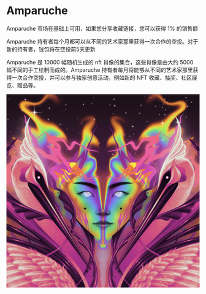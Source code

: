 # Amparuche

Amparuche 市场在基础上可用，如果您分享收藏链接，您可以获得 1% 的销售额

Amparuche 持有者每个月都可以从不同的艺术家那里获得一次合作的空投。对于新的持有者，钱包将在空投前5天更新

Amparuche 是 10000 幅随机生成的 nft 肖像的集合，这些肖像是由大约 5000 幅不同的手工绘制而成的。Amparuche 持有者每月将能够从不同的艺术家那里获得一次合作空投，并可以参与独家创意活动，例如新的 NFT 收藏、抽奖、社区展览、赠品等。

![2726](2726.png)
